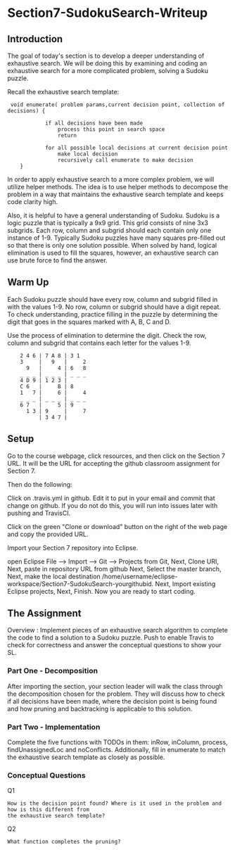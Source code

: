 # Section7-SudokuSearch-Writeup 

## Introduction 
The goal of today's section is to develop a deeper understanding of exhaustive 
search. We will be doing this by examining and coding an exhaustive search for a
more complicated problem, solving a Sudoku puzzle. 

Recall the exhaustive search template: 

```
 void enumerate( problem params,current decision point, collection of decisions) {
            
            if all decisions have been made
                process this point in search space
                return
 
            for all possible local decisions at current decision point
                make local decision
                recursively call enumerate to make decision
	}
```

In order to apply exhaustive search to a more complex problem, we will utilize
helper methods. The idea is to use helper methods to decompose the problem 
in a way that maintains the exhaustive search template and keeps code clarity high. 

Also, it is helpful to have a general understanding of Sudoku. Sudoku is a logic
puzzle that is typically a 9x9 grid. This grid consists of nine 3x3 subgrids. 
Each row, column and subgrid should each contain only one instance of 1-9. 
Typically Sudoku puzzles have many squares pre-filled out so that there is only 
one solution possible. When solved by hand, logical elimination is used to fill 
the squares, however, an exhaustive search can use brute force to find the answer. 

## Warm Up 

Each Sudoku puzzle should have every row, column and subgrid filled in with the 
values 1-9. No row, column or subgrid should have a digit repeat. To check 
understanding, practice filling in the puzzle by determining the digit that goes
in the squares marked with A, B, C and D. 

Use the process of elimination to determine the digit. Check the row, column and 
subgrid that contains each letter for the values 1-9. 

```
	2 4 6 | 7 A 8 | 3 1  
	3     |   9   |     2
	  9   |     4 | 6   8 
	_ _ _ | _ _ _ | _ _ _ 
	4 D 9 | 1 2 3 |      
	C 6   |     B | 8
	1   7 |     6 |     4
	_ _ _ | _ _ _ | _ _ _ 
	6 7   |     5 | 9     
	  1 3 | 9     |     7
	      | 3 4 7 |
```


## Setup

Go to the course webpage, click resources, and then click on the Section 7 URL. It will be the URL for accepting the github classroom assignment for Section 7.

Then do the following:

Click on .travis.yml in github. Edit it to put in your email and commit that change on github. If you do not do this, you will run into issues later with pushing and TravisCI.

Click on the green "Clone or download" button on the right of the web page and copy the provided URL.

Import your Section 7 repository into Eclipse.

open Eclipse
File —> Import —> Git —> Projects from Git, Next, Clone URI, Next, paste in repository URL from github
Next, Select the master branch, Next, make the local destination /home/username/eclipse-workspace/Section7-SudokuSearch-yourgithubid.
Next, Import existing Eclipse projects, Next, Finish.
Now you are ready to start coding.

## The Assignment
Overview : Implement pieces of an exhaustive search algorithm to complete the code to 
find a solution to a Sudoku puzzle. Push to enable Travis to check for correctness and
answer the conceptual questions to show your SL. 

### Part One - Decomposition 
After importing the section, your section leader will walk the class through the 
decomposition chosen for the problem. They will discuss how to check if all decisions 
have been made, where the decision point is being found and how pruning and 
backtracking is applicable to this solution. 

### Part Two - Implementation 
Complete the five functions with TODOs in them: inRow, inColumn, process, 
findUnassignedLoc and noConflicts. Additionally, fill in enumerate to match the 
exhaustive search template as closely as possible. 

### Conceptual Questions 

Q1 

```
How is the decision point found? Where is it used in the problem and how is this different from 
the exhaustive search template?
```
Q2

```
What function completes the pruning? 
```
